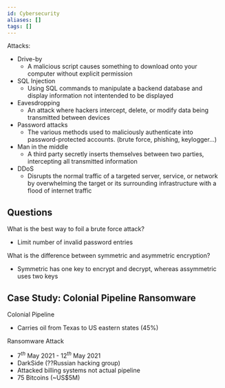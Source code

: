 ```yaml
---
id: Cybersecurity
aliases: []
tags: []
---
```



Attacks:
- Drive-by
    - A malicious script causes something to download onto your computer without explicit permission
- SQL Injection
    - Using SQL commands to manipulate a backend database and display information not intentended to
      be displayed
- Eavesdropping
    - An attack where hackers intercept, delete, or modify data being transmitted between devices
- Password attacks
     - The various methods used to maliciously authenticate into password-protected accounts. (brute
       force, phishing, keylogger...)
- Man in the middle
    - A third party secretly inserts themselves between two parties, intercepting all transmitted
    information
- DDoS
    - Disrupts the normal traffic of a targeted server, service, or network by overwhelming the
      target or its surrounding infrastructure with a flood of internet traffic
    

## Questions

What is the best way to foil a brute force attack?
- Limit number of invalid password entries

What is the difference between symmetric and asymmetric encryption?
- Symmetric has one key to encrypt and decrypt, whereas assymmetric uses two keys


## Case Study: Colonial Pipeline Ransomware
Colonial Pipeline
- Carries oil from Texas to US eastern states (45%)

Ransomware Attack
- 7$^{th}$ May 2021 - 12$^{th}$ May 2021
- DarkSide (??Russian hacking group)
- Attacked billing systems not actual pipeline
- 75 Bitcoins (~US$5M)

